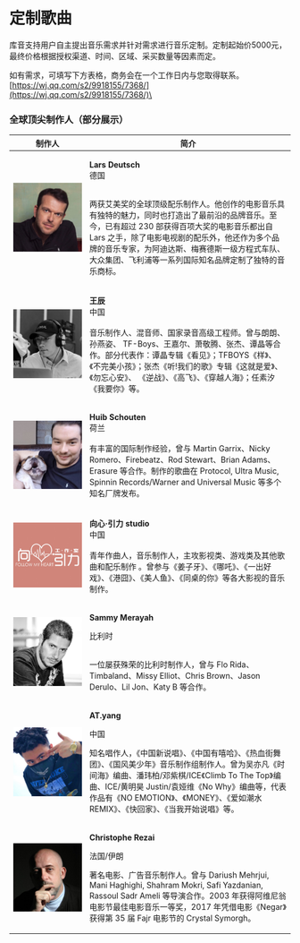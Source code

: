 # 定制歌曲

库音支持用户自主提出音乐需求并针对需求进行音乐定制。定制起始价5000元，最终价格根据授权渠道、时间、区域、采买数量等因素而定。

如有需求，可填写下方表格，商务会在一个工作日内与您取得联系。[https://wj.qq.com/s2/9918155/7368/](https://wj.qq.com/s2/9918155/7368/)\


### 全球顶尖制作人（部分展示） <a href="#globalproducers" id="globalproducers"></a>

| 制作人                                      | 简介                                                                                                                                                                                                                                                      |
| ---------------------------------------- | ------------------------------------------------------------------------------------------------------------------------------------------------------------------------------------------------------------------------------------------------------- |
| ![](<../.gitbook/assets/image (6).png>)  | <p><strong>Lars Deutsch</strong><br>德国</p><p><br>两获艾美奖的全球顶级配乐制作人。他创作的电影音乐具有独特的魅力，同时也打造出了最前沿的品牌音乐。至今，已有超过 230 部获得百项大奖的电影音乐都出自 Lars 之手，除了电影电视剧的配乐外，他还作为多个品牌的音乐专家，为阿迪达斯、梅赛德斯一级方程式车队、大众集团、飞利浦等一系列国际知名品牌定制了独特的音乐商标。<br></p>                                  |
| ![](../.gitbook/assets/图片1.png)          | <p><strong>王辰</strong><br><strong></strong>中国<br><br>音乐制作人、混音师、国家录音高级工程师。曾与朗朗、孙燕姿、 TF-Boys、王嘉尔、萧敬腾、张杰、谭晶等合作。部分代表作：谭晶专辑《看见》；TFBOYS《样》、《不完美小孩》；张杰《听!我们的歌》专辑《这就是爱》、《勿忘心安》、 《逆战》、《高飞》、《穿越人海》；任素汐《我要你》等。</p>                                                 |
| ![](<../.gitbook/assets/image (3).png>)  | <p><strong>Huib Schouten</strong><br>荷兰<br><br>有丰富的国际制作经验，曾与 Martin Garrix、Nicky Romero、Firebeatz、Rod Stewart、Brian Adams、Erasure 等合作。制作的歌曲在 Protocol, Ultra Music, Spinnin Records/Warner and Universal Music 等多个知名厂牌发布。<br></p>                       |
| ![](<../.gitbook/assets/image (14).png>) | <p><strong>向心·引力 studio</strong><br>中国<br><br>青年作曲人，音乐制作人，主攻影视类、游戏类及其他歌曲和配乐制作 。曾参与《姜子牙》、《哪吒》、《一出好戏》、《港囧》、《美人鱼》、《同桌的你》等各大影视的音乐制作。</p>                                                                                                                    |
| ![](<../.gitbook/assets/image (12).png>) | <p><strong>Sammy Merayah</strong></p><p>比利时</p><p><br>一位屡获殊荣的比利时制作人，曾与 Flo Rida、Timbaland、Missy Elliot、Chris Brown、Jason Derulo、Lil Jon、Katy B 等合作。</p>                                                                                                 |
| ![](<../.gitbook/assets/image (9).png>)  | <p><strong>AT.yang</strong></p><p>中国</p><p></p><p>知名唱作人，《中国新说唱》、《中国有嘻哈》、《热血街舞团》、《国风美少年》音乐制作组制作人。曾为吴亦凡《时间海》编曲、潘玮柏/邓紫棋/ICE《Climb To The Top》编曲、ICE/黄明昊 Justin/袁娅维《No Why》编曲等，代表作品有《NO EMOTION》、《MONEY》、《爱如潮水REMIX》、《快回家》、《当我开始说唱》等。</p>                   |
| ![](<../.gitbook/assets/image (15).png>) | <p><strong>Christophe Rezai</strong></p><p>法国/伊朗</p><p></p><p>著名电影、广告音乐制作人。曾与 Dariush Mehrjui, Mani Haghighi, Shahram Mokri, Safi Yazdanian, Rassoul Sadr Ameli 等导演合作。2003 年获得阿维尼翁电影节最佳电影音乐一等奖，2017 年凭借电影《Negar》获得第 35 届 Fajr 电影节的 Crystal Symorgh。</p> |


